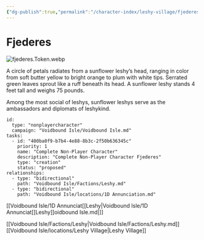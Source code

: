 ```yaml
---
{"dg-publish":true,"permalink":"/character-index/leshy-village/fjederes/","title":"Fjederes","tags":["JournalEntryPage","Leshy","NPC"]}
---
```






# Fjederes
![fjederes.Token.webp](/img/user/Voidbound%20token%20images/fjederes.Token.webp)

A circle of petals radiates from a sunflower leshy’s head, ranging in color from soft butter yellow to bright orange to plum with white tips. Serrated green leaves sprout like a ruff beneath its head. A sunflower leshy stands 4 feet tall and weighs 75 pounds.

Among the most social of leshys, sunflower leshys serve as the ambassadors and diplomats of leshykind.

```RpgManager4
id: 
  type: "nonplayercharacter"
  campaign: "Voidbound Isle/Voidbound Isle.md"
tasks: 
  - id: "400ba0f9-b7b4-4e88-8b3c-2f50b636345c"
    priority: 1
    name: "Complete Non-Player Character"
    description: "Complete Non-Player Character Fjederes"
    type: "creation"
    status: "proposed"
relationships: 
  - type: "bidirectional"
    path: "Voidbound Isle/Factions/Leshy.md"
  - type: "bidirectional"
    path: "Voidbound Isle/locations/1D Annunciation.md"
```
[[Voidbound Isle/1D Annunciat[[Leshy\|Voidbound Isle/1D Annunciat[[Leshy]]oidbound Isle.md|]]

[[Voidbound Isle/Factions/Leshy\|Voidbound Isle/Factions/Leshy.md]]
[[Voidbound Isle/locations/Leshy Village\|Leshy Village]]